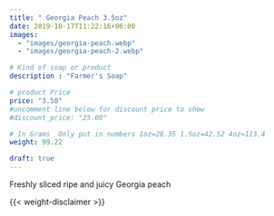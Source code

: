 ```yaml
---
title: " Georgia Peach 3.5oz"
date: 2019-10-17T11:22:16+06:00
images: 
  - "images/georgia-peach.webp"
  - "images/georgia-peach-2.webp"

# Kind of soap or product
description : "Farmer's Soap"

# product Price
price: "3.50"
#uncomment line below for discount price to show
#discount_price: "25.00"

# In Grams  Only put in numbers 1oz=28.35 1.5oz=42.52 4oz=113.4
weight: 99.22

draft: true
---
```



Freshly sliced ripe and juicy Georgia peach

{{< weight-disclaimer >}}
